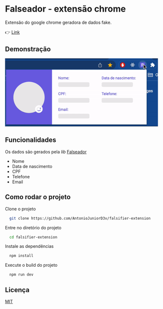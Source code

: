 # Falseador - extensão chrome

Extensão do google chrome geradora de dados fake.

👉 [Link](https://chrome.google.com/webstore/detail/falseador/hkfjlhofmigjcgmlafhlmdkgkpinhgdi?hl=pt-br)

## Demonstração

![](https://raw.githubusercontent.com/AntonioJuniorD3v/falsifier-extension/main/src/assets/gifs/demo.gif)

## Funcionalidades

Os dados são gerados pela <em>lib</em> [Falseador](https://github.com/caiosantesso/falseador)

- Nome
- Data de nascimento
- CPF
- Telefone
- Email

## Como rodar o projeto

Clone o projeto

```bash
  git clone https://github.com/AntonioJuniorD3v/falsifier-extension
```

Entre no diretório do projeto

```bash
  cd falsifier-extension
```

Instale as dependências

```bash
  npm install
```

Execute o build do projeto

```bash
  npm run dev
```

## Licença

[MIT](https://choosealicense.com/licenses/mit/)
